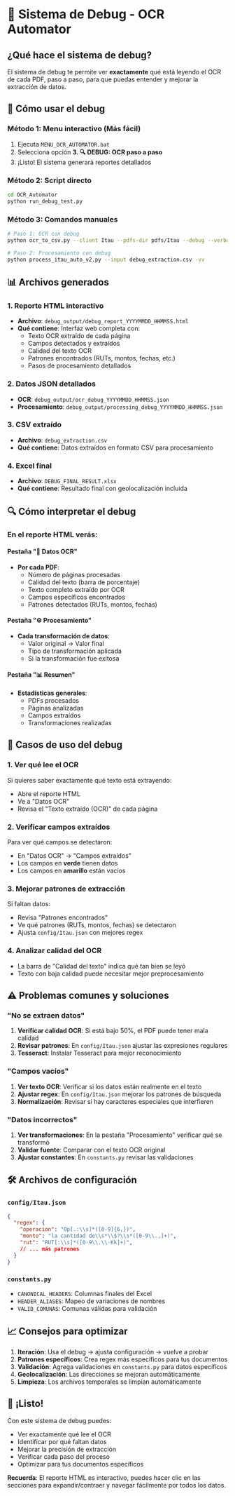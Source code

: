 # 🔧 Sistema de Debug - OCR Automator

## ¿Qué hace el sistema de debug?

El sistema de debug te permite ver **exactamente** qué está leyendo el OCR de cada PDF, paso a paso, para que puedas entender y mejorar la extracción de datos.

## 🚀 Cómo usar el debug

### Método 1: Menu interactivo (Más fácil)
1. Ejecuta `MENU_OCR_AUTOMATOR.bat`
2. Selecciona opción **3. 🔍 DEBUG: OCR paso a paso**
3. ¡Listo! El sistema generará reportes detallados

### Método 2: Script directo
```bash
cd OCR_Automator
python run_debug_test.py
```

### Método 3: Comandos manuales
```bash
# Paso 1: OCR con debug
python ocr_to_csv.py --client Itau --pdfs-dir pdfs/Itau --debug --verbose

# Paso 2: Procesamiento con debug
python process_itau_auto_v2.py --input debug_extraction.csv -vv
```

## 📊 Archivos generados

### 1. Reporte HTML interactivo
- **Archivo**: `debug_output/debug_report_YYYYMMDD_HHMMSS.html`
- **Qué contiene**: Interfaz web completa con:
  - Texto OCR extraído de cada página
  - Campos detectados y extraídos
  - Calidad del texto OCR
  - Patrones encontrados (RUTs, montos, fechas, etc.)
  - Pasos de procesamiento detallados

### 2. Datos JSON detallados
- **OCR**: `debug_output/ocr_debug_YYYYMMDD_HHMMSS.json`
- **Procesamiento**: `debug_output/processing_debug_YYYYMMDD_HHMMSS.json`

### 3. CSV extraído
- **Archivo**: `debug_extraction.csv`
- **Qué contiene**: Datos extraídos en formato CSV para procesamiento

### 4. Excel final
- **Archivo**: `DEBUG_FINAL_RESULT.xlsx`
- **Qué contiene**: Resultado final con geolocalización incluida

## 🔍 Cómo interpretar el debug

### En el reporte HTML verás:

#### Pestaña "📄 Datos OCR"
- **Por cada PDF**:
  - Número de páginas procesadas
  - Calidad del texto (barra de porcentaje)
  - Texto completo extraído por OCR
  - Campos específicos encontrados
  - Patrones detectados (RUTs, montos, fechas)

#### Pestaña "⚙️ Procesamiento"
- **Cada transformación de datos**:
  - Valor original → Valor final
  - Tipo de transformación aplicada
  - Si la transformación fue exitosa

#### Pestaña "📊 Resumen"
- **Estadísticas generales**:
  - PDFs procesados
  - Páginas analizadas  
  - Campos extraídos
  - Transformaciones realizadas

## 🎯 Casos de uso del debug

### 1. **Ver qué lee el OCR**
Si quieres saber exactamente qué texto está extrayendo:
- Abre el reporte HTML
- Ve a "Datos OCR"
- Revisa el "Texto extraído (OCR)" de cada página

### 2. **Verificar campos extraídos**
Para ver qué campos se detectaron:
- En "Datos OCR" → "Campos extraídos"
- Los campos en **verde** tienen datos
- Los campos en **amarillo** están vacíos

### 3. **Mejorar patrones de extracción**
Si faltan datos:
- Revisa "Patrones encontrados" 
- Ve qué patrones (RUTs, montos, fechas) se detectaron
- Ajusta `config/Itau.json` con mejores regex

### 4. **Analizar calidad del OCR**
- La barra de "Calidad del texto" indica qué tan bien se leyó
- Texto con baja calidad puede necesitar mejor preprocesamiento

## ⚠️ Problemas comunes y soluciones

### "No se extraen datos"
1. **Verificar calidad OCR**: Si está bajo 50%, el PDF puede tener mala calidad
2. **Revisar patrones**: En `config/Itau.json` ajustar las expresiones regulares
3. **Tesseract**: Instalar Tesseract para mejor reconocimiento

### "Campos vacíos"
1. **Ver texto OCR**: Verificar si los datos están realmente en el texto
2. **Ajustar regex**: En `config/Itau.json` mejorar los patrones de búsqueda
3. **Normalización**: Revisar si hay caracteres especiales que interfieren

### "Datos incorrectos"
1. **Ver transformaciones**: En la pestaña "Procesamiento" verificar qué se transformó
2. **Validar fuente**: Comparar con el texto OCR original
3. **Ajustar constantes**: En `constants.py` revisar las validaciones

## 🛠️ Archivos de configuración

### `config/Itau.json`
```json
{
  "regex": {
    "operacion": "Op[.:\\s]*([0-9]{6,})",
    "monto": "la cantidad de\\s*\\$?\\s*([0-9\\.,]+)",
    "rut": "RUT[:\\s]*([0-9\\.\\-Kk]+)",
    // ... más patrones
  }
}
```

### `constants.py`
- `CANONICAL_HEADERS`: Columnas finales del Excel
- `HEADER_ALIASES`: Mapeo de variaciones de nombres
- `VALID_COMUNAS`: Comunas válidas para validación

## 📈 Consejos para optimizar

1. **Iteración**: Usa el debug → ajusta configuración → vuelve a probar
2. **Patrones específicos**: Crea regex más específicos para tus documentos
3. **Validación**: Agrega validaciones en `constants.py` para datos específicos
4. **Geolocalización**: Las direcciones se mejoran automáticamente
5. **Limpieza**: Los archivos temporales se limpian automáticamente

## 🎉 ¡Listo!

Con este sistema de debug puedes:
- Ver exactamente qué lee el OCR
- Identificar por qué faltan datos
- Mejorar la precisión de extracción
- Verificar cada paso del proceso
- Optimizar para tus documentos específicos

**Recuerda**: El reporte HTML es interactivo, puedes hacer clic en las secciones para expandir/contraer y navegar fácilmente por todos los datos.